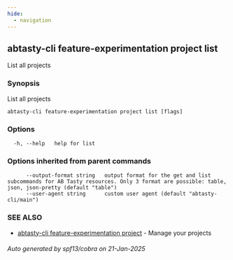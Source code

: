 ```yaml
---
hide:
  - navigation
---
```

## abtasty-cli feature-experimentation project list

List all projects

### Synopsis

List all projects

```
abtasty-cli feature-experimentation project list [flags]
```

### Options

```
  -h, --help   help for list
```

### Options inherited from parent commands

```
      --output-format string   output format for the get and list subcommands for AB Tasty resources. Only 3 format are possible: table, json, json-pretty (default "table")
      --user-agent string      custom user agent (default "abtasty-cli/main")
```

### SEE ALSO

* [abtasty-cli feature-experimentation project](abtasty-cli_feature-experimentation_project.md)	 - Manage your projects

###### Auto generated by spf13/cobra on 21-Jan-2025

